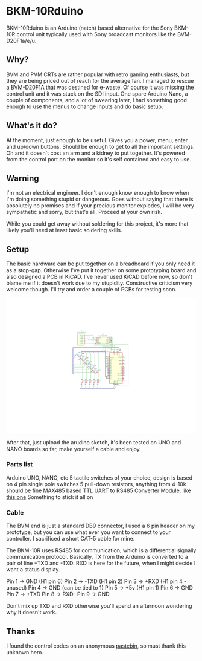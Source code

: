 # BKM-10Rduino

BKM-10Rduino is an Arduino (natch) based alternative for the Sony BKM-10R control unit typically used with Sony broadcast monitors like the BVM-D20F1a/e/u.

## Why?

BVM and PVM CRTs are rather popular with retro gaming enthusiasts, but they are being priced out of reach for the average fan. I managed to rescue a BVM-D20F1A that was destined for e-waste. Of course it was missing the control unit and it was stuck on the SDI input. One spare Arduino Nano, a couple of components, and a lot of swearing later, I had something good enough to use the menus to change inputs and do basic setup.

## What's it do?

At the moment, just enough to be useful. Gives you a power, menu, enter and up/down buttons. Should be enough to get to all the important settings. Oh and it doesn't cost an arm and a kidney to put together. It's powered from the control port on the monitor so it's self contained and easy to use.

## Warning

I'm not an electrical engineer. I don't enough know enough to know when I'm doing something stupid or dangerous. Goes without saying that there is absolutely no promises and if your precious monitor explodes, I will be very sympathetic and sorry, but that's all. Proceed at your own risk.

While you could get away without soldering for this project, it's more that likely you'll need at least basic soldering skills.

## Setup

The basic hardware can be put together on a breadboard if you only need it as a stop-gap. Otherwise I've put it together on some prototyping board and also designed a PCB in KiCAD. I've never used KiCAD before now, so don't blame me if it doesn't work due to my stupidity. Constructive criticism very welcome though. I'll try and order a couple of PCBs for testing soon.

![circuit diagram](bkm10rduino.svg)

After that, just upload the arudino sketch, it's been tested on UNO and NANO boards so far, make yourself a cable and enjoy.

### Parts list
Arduino UNO, NANO, etc
5 tactile switches of your choice, design is based on 4 pin single pole switches
5 pull-down resistors, anything from 4-10k should be fine
MAX485 based TTL UART to RS485 Converter Module, like [this one](https://core-electronics.com.au/ttl-uart-to-rs485-converter-module.html)
Something to stick it all on

### Cable

The BVM end is just a standard DB9 connector, I used a 6 pin header on my prototype, but you can use what ever you want to connect to your controller. I sacrificed a short CAT-5 cable for mine.

The BKM-10R uses RS485 for communication, which is a differential signally communication protocol. Basically, TX from the Arduino is converted to a pair of line +TXD and -TXD. RXD is here for the future, when I might decide I want a status display.

Pin 1 -> GND (H1 pin 6)
Pin 2 -> -TXD (H1 pin 2)
Pin 3 -> +RXD (H1 pin 4 - unused)
Pin 4 -> GND (can be tied to 1)
Pin 5 -> +5v (H1 pin 1)
Pin 6 -> GND
Pin 7 -> +TXD
Pin 8 -> RXD-
Pin 9 -> GND

Don't mix up TXD and RXD otherwise you'll spend an afternoon wondering why it doesn't work.

## Thanks

I found the control codes on an anonymous [pastebin](https://pastebin.com/aTUWf33J), so must thank this unknown hero.
